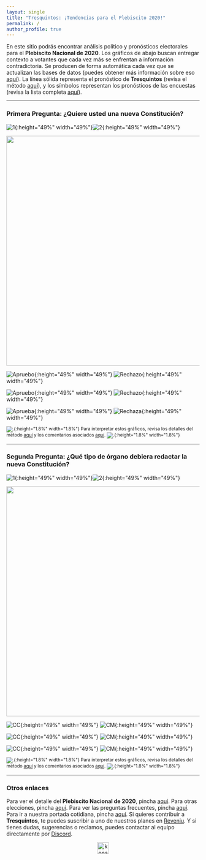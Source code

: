 ```yaml
---
layout: single
title: "Tresquintos: ¡Tendencias para el Plebiscito 2020!"
permalink: /
author_profile: true
---
```



En este sitio podrás encontrar análisis político y pronósticos electorales para el **Plebiscito Nacional de 2020**. Los gráficos de abajo buscan entregar contexto a votantes que cada vez más se enfrentan a información contradictoria. Se producen de forma automática cada vez que se actualizan las bases de datos (puedes obtener más información sobre eso [aquí](https://tresquintos.cl/faq/)). La línea sólida representa el pronóstico de **Tresquintos** (revisa el método [aquí](https://tresquintos.cl/tsm/)), y los símbolos representan los pronósticos de las encuestas (revisa la lista completa [aquí](https://tresquintos.cl/encuestas/)).

---
### Primera Pregunta: ¿Quiere usted una nueva Constitución?

![1](/images/tsm/card_2020-1_Apruebo.png){:height="49%" width="49%"}![2](/images/tsm/card_2020-1_Rechazo.png){:height="49%" width="49%"}

<div align="center">
<img width="600" src="https://tresquintos.cl/images/tsm/comp_2020-1_top2.png" >
</div>

![Apruebo](/gifs/tsm/2020-1_experimental_1_forwards.gif){:height="49%" width="49%"} ![Rechazo](/gifs/tsm/2020-1_experimental_2_forwards.gif){:height="49%" width="49%"}

![Apruebo](/gifs/tsm/2020-1_tsgif_1_clip.gif){:height="49%" width="49%"} ![Rechazo](/gifs/tsm/2020-1_tsgif_2_clip.gif){:height="49%" width="49%"}

![Aprueba](/images/tsm/kd_2020-1_Apruebo.png){:height="49%" width="49%"} ![Rechaza](/images/tsm/kd_2020-1_Rechazo.png){:height="49%" width="49%"}

<sub>![.](/images/danger.png){:height="1.8%" width="1.8%"} Para interpretar estos gráficos, revisa los detalles del método [aquí](https://tresquintos.cl/tsm/) y los comentarios asociados [aquí](https://tresquintos.cl/posts/2020/03/caveat/). ![.](/images/danger.png){:height="1.8%" width="1.8%"} </sub>

---
### Segunda Pregunta: ¿Qué tipo de órgano debiera redactar la nueva Constitución?

![1](/images/tsm/card_2020-2_Convención%20Constitucional.png){:height="49%" width="49%"}![2](/images/tsm/card_2020-2_Convención%20Mixta.png){:height="49%" width="49%"}

<div align="center">
<img width="600" src="https://tresquintos.cl/images/tsm/comp_2020-2_top2.png" >
</div>

![CC](/gifs/tsm/2020-2_experimental_1_forwards.gif){:height="49%" width="49%"} ![CM](/gifs/tsm/2020-2_experimental_2_forwards.gif){:height="49%" width="49%"}

![CC](/gifs/tsm/2020-2_tsgif_1_clip.gif){:height="49%" width="49%"} ![CM](/gifs/tsm/2020-2_tsgif_2_clip.gif){:height="49%" width="49%"}

![CC](/images/tsm/kd_2020-2_Convención%20Constitucional.png){:height="49%" width="49%"} ![CM](/images/tsm/kd_2020-2_Convención%20Mixta.png){:height="49%" width="49%"}

<sub>![.](/images/danger.png){:height="1.8%" width="1.8%"} Para interpretar estos gráficos, revisa los detalles del método [aquí](https://tresquintos.cl/tsm/) y los comentarios asociados [aquí](https://tresquintos.cl/posts/2020/03/caveat/). ![.](/images/danger.png){:height="1.8%" width="1.8%"} </sub>

---
### Otros enlaces

Para ver el detalle del **Plebiscito Nacional de 2020**, pincha [aquí](https://tresquintos.cl/plebiscito2020). Para otras elecciones, pincha [aquí](https://tresquintos.cl/elecciones). Para ver las preguntas frecuentes, pincha [aquí](https://tresquintos.cl/faq/). Para ir a nuestra portada cotidiana, pincha [aquí](https://tresquintos.cl/portada). Si quieres contribuir a **Tresquintos**, te puedes suscribir a uno de nuestros planes en [Reveniu](https://tresquintos.cl/donaciones). Y si tienes dudas, sugerencias o reclamos, puedes contactar al equipo directamente por [Discord](https://discord.gg/qPDkg67).


<!-- Mailchimp -->
<script type="text/javascript" src="//downloads.mailchimp.com/js/signup-forms/popup/unique-methods/embed.js" data-dojo-config="usePlainJson: true, isDebug: false"></script><script type="text/javascript">window.dojoRequire(["mojo/signup-forms/Loader"], function(L) { L.start({"baseUrl":"mc.us15.list-manage.com","uuid":"3a6f5773bbbc78ea5a0003f67","lid":"8c164eff0f","uniqueMethods":true}) })</script>


<!-- NES -->
<style>
.aligncenter {
    text-align: center;
}
</style>
<p class="aligncenter">
    <img src="/images/nes.png" width="30" height="30" alt="konami" />
</p>

<script src="/js/topsecret.js"></script>

<script src="/js/cyberdelia.js"></script>

<script type="text/javascript"> var msTag = {"site":"tnw","page":"home","cyberdelia_page_type":"home","data":{"sponsorName":false,"isSponsoredCategory":false}}</script>

<script src="https://cdn0.tnwcdn.com/wp-content/themes/cyberdelia/assets/js/app.min.js?v=1585558461" type="text/javascript" async=""></script>



<!-- Favicon -->
<link rel="apple-touch-icon" sizes="180x180" href="/apple-touch-icon.png">
<link rel="icon" type="image/png" sizes="32x32" href="/favicon-32x32.png">
<link rel="icon" type="image/png" sizes="16x16" href="/favicon-16x16.png">
<link rel="manifest" href="/site.webmanifest">
<link rel="mask-icon" href="/safari-pinned-tab.svg" color="#5bbad5">
<meta name="msapplication-TileColor" content="#b91d47">
<meta name="theme-color" content="#ffffff">


<!-- Finisce sempre così, con la morte.
Prima però c’è stata la vita,
nascosta sotto i bla, bla, bla, bla, bla.
È tutto sedimentato sotto il chiacchiericcio e il rumore:
il silenzio e il sentimento,
l’emozione e la paura,
gli sparuti incostanti sprazzi di bellezza
e poi lo squallore disgraziato e l’uomo miserabile.
Tutto sepolto nella coperta
dell’imbarazzo dello stare al mondo:
bla, bla, bla, bla.
Altrove c’è l’Altrove,
io non mi occupo dell’Altrove.
Dunque che questo romanzo abbia inizio.
In fondo è solo un trucco, si è solo un trucco. kb. -->
